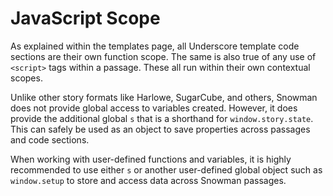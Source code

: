 # JavaScript Scope

As explained within the templates page, all Underscore template code sections are their own function scope. The same is also true of any use of `<script>` tags within a passage. These all run within their own contextual scopes.

Unlike other story formats like Harlowe, SugarCube, and others, Snowman does not provide global access to variables created. However, it does provide the additional global `s` that is a shorthand for `window.story.state`. This can safely be used as an object to save properties across passages and code sections.

When working with user-defined functions and variables, it is highly recommended to use either `s` or another user-defined global object such as `window.setup` to store and access data across Snowman passages.

